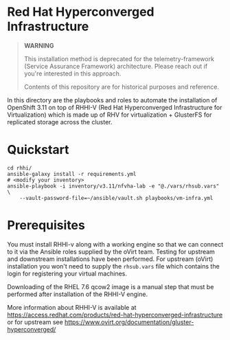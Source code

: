 # Red Hat Hyperconverged Infrastructure

> **WARNING**
> 
> This installation method is deprecated for the telemetry-framework (Service
> Assurance Framework) architecture. Please reach out if you're interested in
> this approach.
>
> Contents of this repository are for historical purposes and reference.

In this directory are the playbooks and roles to automate the installation of
OpenShift 3.11 on top of RHHI-V (Red Hat Hyperconverged Infrastructure for
Virtualization) which is made up of RHV for virtualization + GlusterFS for
replicated storage across the cluster.

# Quickstart

    cd rhhi/
    ansible-galaxy install -r requirements.yml
    # <modify your inventory>
    ansible-playbook -i inventory/v3.11/nfvha-lab -e "@./vars/rhsub.vars" \
        --vault-password-file=~/ansible/vault.sh playbooks/vm-infra.yml

# Prerequisites

You must install RHHI-v along with a working engine so that we can connect to
it via the Ansible roles supplied by the oVirt team. Testing for upstream and
downstream installations have been performed. For upstream (oVirt) installation
you won't need to supply the `rhsub.vars` file which contains the login for
registering your virtual machines.

Downloading of the RHEL 7.6 qcow2 image is a manual step that must be performed
after installation of the RHHI-V engine.

More information about RHHI-V is available at
https://access.redhat.com/products/red-hat-hyperconverged-infrastructure or for
upstream see https://www.ovirt.org/documentation/gluster-hyperconverged/
